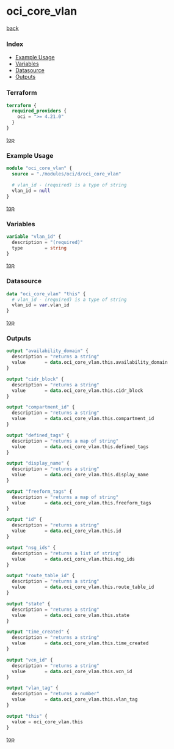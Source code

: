 # oci_core_vlan

[back](../oci.md)

### Index

- [Example Usage](#example-usage)
- [Variables](#variables)
- [Datasource](#datasource)
- [Outputs](#outputs)

### Terraform

```terraform
terraform {
  required_providers {
    oci = ">= 4.21.0"
  }
}
```

[top](#index)

### Example Usage

```terraform
module "oci_core_vlan" {
  source = "./modules/oci/d/oci_core_vlan"

  # vlan_id - (required) is a type of string
  vlan_id = null
}
```

[top](#index)

### Variables

```terraform
variable "vlan_id" {
  description = "(required)"
  type        = string
}
```

[top](#index)

### Datasource

```terraform
data "oci_core_vlan" "this" {
  # vlan_id - (required) is a type of string
  vlan_id = var.vlan_id
}
```

[top](#index)

### Outputs

```terraform
output "availability_domain" {
  description = "returns a string"
  value       = data.oci_core_vlan.this.availability_domain
}

output "cidr_block" {
  description = "returns a string"
  value       = data.oci_core_vlan.this.cidr_block
}

output "compartment_id" {
  description = "returns a string"
  value       = data.oci_core_vlan.this.compartment_id
}

output "defined_tags" {
  description = "returns a map of string"
  value       = data.oci_core_vlan.this.defined_tags
}

output "display_name" {
  description = "returns a string"
  value       = data.oci_core_vlan.this.display_name
}

output "freeform_tags" {
  description = "returns a map of string"
  value       = data.oci_core_vlan.this.freeform_tags
}

output "id" {
  description = "returns a string"
  value       = data.oci_core_vlan.this.id
}

output "nsg_ids" {
  description = "returns a list of string"
  value       = data.oci_core_vlan.this.nsg_ids
}

output "route_table_id" {
  description = "returns a string"
  value       = data.oci_core_vlan.this.route_table_id
}

output "state" {
  description = "returns a string"
  value       = data.oci_core_vlan.this.state
}

output "time_created" {
  description = "returns a string"
  value       = data.oci_core_vlan.this.time_created
}

output "vcn_id" {
  description = "returns a string"
  value       = data.oci_core_vlan.this.vcn_id
}

output "vlan_tag" {
  description = "returns a number"
  value       = data.oci_core_vlan.this.vlan_tag
}

output "this" {
  value = oci_core_vlan.this
}
```

[top](#index)